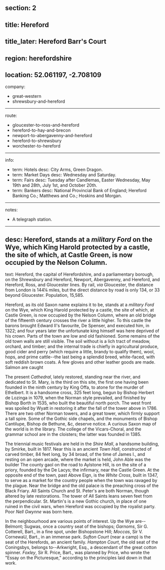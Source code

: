section: 2
----
title: Hereford
----
title_later: Hereford Barr's Court
----
region: herefordshire
----
location: 52.061197, -2.708109
----
company:
- great-western
- shrewsbury-and-hereford
----
route:
- gloucester-to-ross-and-hereford
- hereford-to-hay-and-brecon
- newport-to-abergavenny-and-hereford
- hereford-to-shrewsbury
- worchester-to-hereford
----
info:
- term: Hotels
  desc: City Arms, Green Dragon.
- term: Market Days
  desc: Wednesday and Saturday.
- term: Fairs
  desc: Tuesday after Candlemas, Easter Wednesday, May 19th and 28th, July 1st, and October 20th.
- term: Bankers
  desc: National Provincial Bank of England; Hereford Banking Co.; Matthews and Co.; Hoskins and Morgan.
----
notes:
- A telegraph station.
----
desc: Hereford, stands at a *military Ford* on the Wye, which King Harold protected by a castle, the site of which, at Castle Green, is now occupied by the Nelson Column.
----
text: Hereford, the capital of Herefordshire, and a parliamentary borough, on the Shrewsbury and Hereford, Newport, Abergavenny, and Hereford, and Hereford, Ross, and Gloucester lines. By rail, *via* Gloucester, the distance from London is 144¼ miles, but the direct distance by road is only 134, or 33 beyond Gloucester. Population, 15,585.

Hereford, as its old Saxon name explains it to be, stands at a *military Ford* on the Wye, which King Harold protected by a castle, the site of which, at Castle Green, is now occupied by the Nelson Column, where an old bridge of the fifteenth century crosses the river a little higher. To this castle the barons brought Edward II's favourite, De Spenser, and executed him, in 1322; and four years later the unfortunate king himself was here deprived of his crown. Parts of the town are low and old fashioned. Some remains of the old town walls are still visible. The soil without is a lich tract of meadow, orchard, and timber; and the internal trade is chiefly in agricultural produce, good cider and perry (which require a little, brandy to qualify them), wool, hops, and prime cattle--the last being a splendid breed, white-faced, with soft reddish brown coats. A few gloves and other leather goods are made. Salmon are caught

The present *Cathedral*, lately restored, standing near the river, and dedicated to St. Mary, is the third on this site, the first one having been founded in the ninth century by King Offa, to atone for the murder of Ethelbert. It is a handsome cross, 325 feet long, begun by Bishop Herbert de Lozinga in 1079, when the Norman style prevailed, and finished by Bishop Borth in 1535, who built the beautiful north porch. The west front was spoiled by Wyatt in restoring it after the fall of the tower above in 1786. There are two other Norman towers, and a great tower, which firmly support a tall spire. Some of the Gothic side chapels, and the monuments of Bishop Cantilupe, Bishop de Bethune, &c, deserve notice. A curious Saxon map of the world is in the library. The college of the Vicars-Choral, and the grammar school are in the cloisters; the latter was founded in 1385.

The triennial music festivals are held in the *Shire Mall*, a handsome building, by Smirke, built in 1817. Near this is an ancient *Town Hall*, constructed of carved timber, 84 feet long, by 34 broad, of the time of James I., and resting on an open arcade, where the market is held, John Able was the builder The county gaol on the road to Aylstone Hill, is on the site of a priory, founded by the De Lacys; the infirmary, near the Castle Green. At the opposite end of the town, past Above Eign, is the *White Cross*, built in 1347, to serve as a market for the country people when the town was ravaged by the plague. Near the bridge and the old palace is the preaching cross of the Black Friary. All Saints Church and St. Peter's are both Norman, though altered by late restorations. The tower of All Saints leans seven feet from the perpendicular. St. Martin's is a new Gothic church, in place of one ruined in the civil wars, when Hereford was occupied by the royalist party. Poor *Nell Gwynne* was born here.

In the neighbourhood are various points of interest. Up the Wye are--Belmont; Sugwas, once a country seat of the bishops; *Garnoms*, Sir G. Cotterell, Bart., in a fine spot, under Bishopstone Hill; *Moccas*, Sir V. CornewaU, Bart., in an immense park. *Sufton Court* (near a camp) is the seat of the Herefords, an ancient family. *Hampton Court*, the old seat of the Coningsbys, belongs to--Arkwright, Esq., a descendant of the great cotton spinner. *Foxley*, Sir R. Price, Bart., was planned by Price, who wrote the "Essay on the Picturesque," according to the principles laid down in that work.
